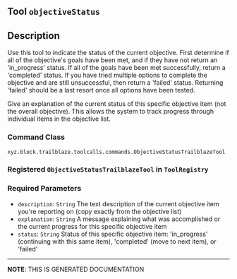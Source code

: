 ## Tool `objectiveStatus`

## Description
Use this tool to indicate the status of the current objective.
First determine if all of the objective's goals have been met, and if they have not return an 'in_progress' status.
If all of the goals have been met successfully, return a 'completed' status.
If you have tried multiple options to complete the objective and are still unsuccessful, then return a 'failed' status.
Returning 'failed' should be a last resort once all options have been tested.

Give an explanation of the current status of this specific objective item (not the overall objective).
This allows the system to track progress through individual items in the objective list.

### Command Class
`xyz.block.trailblaze.toolcalls.commands.ObjectiveStatusTrailblazeTool`

### Registered `ObjectiveStatusTrailblazeTool` in `ToolRegistry`
### Required Parameters
- `description`: `String`
  The text description of the current objective item you're reporting on (copy exactly from the objective list)
- `explanation`: `String`
  A message explaining what was accomplished or the current progress for this specific objective item
- `status`: `String`
  Status of this specific objective item: 'in_progress' (continuing with this same item), 'completed' (move to next item), or 'failed'



<hr/>

**NOTE**: THIS IS GENERATED DOCUMENTATION